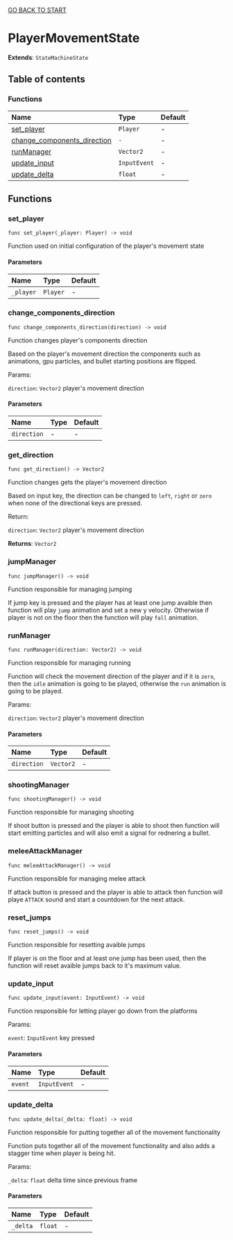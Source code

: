 [GO BACK TO START](https://github.com/USEkipa/gra-logiczna/blob/main/docs/index.md)
# PlayerMovementState

**Extends**: `StateMachineState`

## Table of contents

### Functions

|Name|Type|Default|
|:-|:-|:-|
|[set_player](#set_player)|`Player`|-|
|[change_components_direction](#change_components_direction)|`-`|-|
|[runManager](#runmanager)|`Vector2`|-|
|[update_input](#update_input)|`InputEvent`|-|
|[update_delta](#update_delta)|`float`|-|

## Functions

### set_player

```gdscript
func set_player(_player: Player) -> void
```

Function used on initial configuration of the player's movement state

#### Parameters

|Name|Type|Default|
|:-|:-|:-|
|`_player`|`Player`|-|

### change_components_direction

```gdscript
func change_components_direction(direction) -> void
```

Function changes player's components direction

 Based on the player's movement direction the components such as animations, gpu particles, and bullet starting positions are flipped.

 Params:

 `direction`: `Vector2`		player's movement direction

#### Parameters

|Name|Type|Default|
|:-|:-|:-|
|`direction`|-|-|

### get_direction

```gdscript
func get_direction() -> Vector2
```

Function changes gets the player's movement direction

 Based on input key, the direction can be changed to `left`, `right` or `zero` when none of the directional keys are pressed.

 Return:

 `direction`: `Vector2`		player's movement direction

**Returns**: `Vector2`

### jumpManager

```gdscript
func jumpManager() -> void
```

Function responsible for managing jumping

 If jump key is pressed and the player has at least one jump avaible then function will play `jump` animation and set a new y velocity. Otherwise if player is not on the floor then the function will play `fall` animation.

### runManager

```gdscript
func runManager(direction: Vector2) -> void
```

Function responsible for managing running

 Function will check the movement direction of the player and if it is `zero`, then the `idle` animation is going to be played, otherwise the `run` animation is going to be played.

 Params:

 `direction`: `Vector2`		player's movement direction

#### Parameters

|Name|Type|Default|
|:-|:-|:-|
|`direction`|`Vector2`|-|

### shootingManager

```gdscript
func shootingManager() -> void
```

Function responsible for managing shooting

 If shoot button is pressed and the player is able to shoot then function will start emitting particles and will also emit a signal for rednering a bullet.

### meleeAttackManager

```gdscript
func meleeAttackManager() -> void
```

Function responsible for managing melee attack

 If attack button is pressed and the player is able to attack then function will playe `ATTACK` sound and start a countdown for the next attack.

### reset_jumps

```gdscript
func reset_jumps() -> void
```

Function responsible for resetting avaible jumps

 If player is on the floor and at least one jump has been used, then the function will reset avaible jumps back to it's maximum value.

### update_input

```gdscript
func update_input(event: InputEvent) -> void
```

Function responsible for letting player go down from the platforms

 Params:

 `event`: `InputEvent`		key pressed

#### Parameters

|Name|Type|Default|
|:-|:-|:-|
|`event`|`InputEvent`|-|

### update_delta

```gdscript
func update_delta(_delta: float) -> void
```

Function responsible for putting together all of the movement functionality

 Function puts together all of the movement functionality and also adds a stagger time when player is being hit.

 Params:

 `_delta`: `float`		delta time since previous frame

#### Parameters

|Name|Type|Default|
|:-|:-|:-|
|`_delta`|`float`|-|


